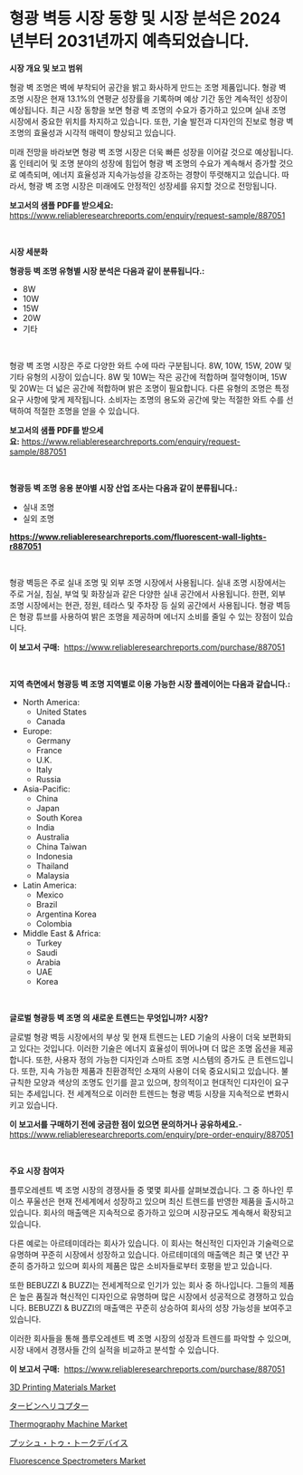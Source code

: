 <p><h1>형광 벽등 시장 동향 및 시장 분석은 2024년부터 2031년까지 예측되었습니다.</h1></p><p><strong>시장 개요 및 보고 범위</strong></p>
<p><p>형광 벽 조명은 벽에 부착되어 공간을 밝고 화사하게 만드는 조명 제품입니다. 형광 벽 조명 시장은 현재 13.1%의 연평균 성장률을 기록하며 예상 기간 동안 계속적인 성장이 예상됩니다. 최근 시장 동향을 보면 형광 벽 조명의 수요가 증가하고 있으며 실내 조명 시장에서 중요한 위치를 차지하고 있습니다. 또한, 기술 발전과 디자인의 진보로 형광 벽 조명의 효율성과 시각적 매력이 향상되고 있습니다.</p><p>미래 전망을 바라보면 형광 벽 조명 시장은 더욱 빠른 성장을 이어갈 것으로 예상됩니다. 홈 인테리어 및 조명 분야의 성장에 힘입어 형광 벽 조명의 수요가 계속해서 증가할 것으로 예측되며, 에너지 효율성과 지속가능성을 강조하는 경향이 뚜렷해지고 있습니다. 따라서, 형광 벽 조명 시장은 미래에도 안정적인 성장세를 유지할 것으로 전망됩니다.</p></p>
<p><strong>보고서의 샘플 PDF를 받으세요:</strong> <a href="https://www.reliableresearchreports.com/enquiry/request-sample/887051">https://www.reliableresearchreports.com/enquiry/request-sample/887051</a></p>
<p>&nbsp;</p>
<p><strong>시장 세분화</strong></p>
<p><strong>형광등 벽 조명 유형별 시장 분석은 다음과 같이 분류됩니다.:</strong></p>
<p><ul><li>8W</li><li>10W</li><li>15W</li><li>20W</li><li>기타</li></ul></p>
<p>&nbsp;</p>
<p><p>형광 벽 조명 시장은 주로 다양한 와트 수에 따라 구분됩니다. 8W, 10W, 15W, 20W 및 기타 유형의 시장이 있습니다. 8W 및 10W는 작은 공간에 적합하며 절약형이며, 15W 및 20W는 더 넓은 공간에 적합하며 밝은 조명이 필요합니다. 다른 유형의 조명은 특정 요구 사항에 맞게 제작됩니다. 소비자는 조명의 용도와 공간에 맞는 적절한 와트 수를 선택하여 적절한 조명을 얻을 수 있습니다.</p></p>
<p><strong>보고서의 샘플 PDF를 받으세요:</strong>&nbsp;<a href="https://www.reliableresearchreports.com/enquiry/request-sample/887051">https://www.reliableresearchreports.com/enquiry/request-sample/887051</a></p>
<p>&nbsp;</p>
<p><strong> 형광등 벽 조명 응용 분야별 시장 산업 조사는 다음과 같이 분류됩니다.:</strong></p>
<p><ul><li>실내 조명</li><li>실외 조명</li></ul></p>
<p><strong><a href="https://www.reliableresearchreports.com/fluorescent-wall-lights-r887051">https://www.reliableresearchreports.com/fluorescent-wall-lights-r887051</a></strong></p>
<p>&nbsp;</p>
<p><p>형광 벽등은 주로 실내 조명 및 외부 조명 시장에서 사용됩니다. 실내 조명 시장에서는 주로 거실, 침실, 부엌 및 화장실과 같은 다양한 실내 공간에서 사용됩니다. 한편, 외부 조명 시장에서는 현관, 정원, 테라스 및 주차장 등 실외 공간에서 사용됩니다. 형광 벽등은 형광 튜브를 사용하여 밝은 조명을 제공하며 에너지 소비를 줄일 수 있는 장점이 있습니다.</p></p>
<p><strong>이 보고서 구매:</strong>&nbsp; <a href="https://www.reliableresearchreports.com/purchase/887051">https://www.reliableresearchreports.com/purchase/887051</a></p>
<p>&nbsp;</p>
<p><strong>지역 측면에서 형광등 벽 조명 지역별로 이용 가능한 시장 플레이어는 다음과 같습니다.:</strong></p>
<p><ul>
    <li>
        North America:
        <ul>
            <li>United States</li>
            <li>Canada</li>
        </ul>
    </li>
    <li>
        Europe:
        <ul>
            <li>Germany</li>
            <li>France</li>
            <li>U.K.</li>
            <li>Italy</li>
            <li>Russia</li>
        </ul>
    </li>
    <li>
        Asia-Pacific:
        <ul>
            <li>China</li>
            <li>Japan</li>
            <li>South Korea</li>
            <li>India</li>
            <li>Australia</li>
            <li>China Taiwan</li>
            <li>Indonesia</li>
            <li>Thailand</li>
            <li>Malaysia</li>
        </ul>
    </li>
    <li>
        Latin America:
        <ul>
            <li>Mexico</li>
            <li>Brazil</li>
            <li>Argentina Korea</li>
            <li>Colombia</li>
        </ul>
    </li>
    <li>
        Middle East & Africa:
        <ul>
            <li>Turkey</li>
            <li>Saudi</li>
            <li>Arabia</li>
            <li>UAE</li>
            <li>Korea</li>
        </ul>
    </li>
    </ul></p>
<p>&nbsp;</p>
<p><strong>글로벌 형광등 벽 조명 의 새로운 트렌드는 무엇입니까? 시장?</strong></p>
<p><p>글로벌 형광 벽등 시장에서의 부상 및 현재 트렌드는 LED 기술의 사용이 더욱 보편화되고 있다는 것입니다. 이러한 기술은 에너지 효율성이 뛰어나며 더 많은 조명 옵션을 제공합니다. 또한, 사용자 정의 가능한 디자인과 스마트 조명 시스템의 증가도 큰 트렌드입니다. 또한, 지속 가능한 제품과 친환경적인 소재의 사용이 더욱 중요시되고 있습니다. 불규칙한 모양과 색상의 조명도 인기를 끌고 있으며, 창의적이고 현대적인 디자인이 요구되는 추세입니다. 전 세계적으로 이러한 트렌드는 형광 벽등 시장을 지속적으로 변화시키고 있습니다.</p></p>
<p><strong>이 보고서를 구매하기 전에 궁금한 점이 있으면 문의하거나 공유하세요.</strong>- <a href="https://www.reliableresearchreports.com/enquiry/pre-order-enquiry/887051">https://www.reliableresearchreports.com/enquiry/pre-order-enquiry/887051</a></p>
<p>&nbsp;</p>
<p><strong>주요 시장 참여자</strong></p>
<p><p>플루오레센트 벽 조명 시장의 경쟁사들 중 몇몇 회사를 살펴보겠습니다. 그 중 하나인 루이스 푸울선은 현재 전세계에서 성장하고 있으며 최신 트렌드를 반영한 제품을 출시하고 있습니다. 회사의 매출액은 지속적으로 증가하고 있으며 시장규모도 계속해서 확장되고 있습니다.</p><p>다른 예로는 아르테미데라는 회사가 있습니다. 이 회사는 혁신적인 디자인과 기술력으로 유명하며 꾸준히 시장에서 성장하고 있습니다. 아르테미데의 매출액은 최근 몇 년간 꾸준히 증가하고 있으며 회사의 제품은 많은 소비자들로부터 호평을 받고 있습니다.</p><p>또한 BEBUZZI & BUZZI는 전세계적으로 인기가 있는 회사 중 하나입니다. 그들의 제품은 높은 품질과 혁신적인 디자인으로 유명하며 많은 시장에서 성공적으로 경쟁하고 있습니다. BEBUZZI & BUZZI의 매출액은 꾸준히 상승하여 회사의 성장 가능성을 보여주고 있습니다.</p><p>이러한 회사들을 통해 플루오레센트 벽 조명 시장의 성장과 트렌드를 파악할 수 있으며, 시장 내에서 경쟁사들 간의 실적을 비교하고 분석할 수 있습니다.</p></p>
<p><strong>이 보고서 구매:</strong>&nbsp;&nbsp;<a href="https://www.reliableresearchreports.com/purchase/887051">https://www.reliableresearchreports.com/purchase/887051</a></p>
<p><p><a href="https://issuu.com/reportprime-2/docs/3d-printing-materials-market-size-2030.pptx">3D Printing Materials Market</a></p><p><a href="https://github.com/nxboeu02965442/Market-Research-Report-List-1/blob/main/656236621641.md">タービンヘリコプター</a></p><p><a href="https://github.com/FassouRP/Market-Research-Report-List-4/blob/main/thermography-machine-market.md">Thermography Machine Market</a></p><p><a href="https://github.com/moulafa/Market-Research-Report-List-1/blob/main/369870521642.md">プッシュ・トゥ・トークデバイス</a></p><p><a href="https://github.com/rahu1506/Market-Research-Report-List-3/blob/main/fluorescence-spectrometers-market.md">Fluorescence Spectrometers Market</a></p></p>